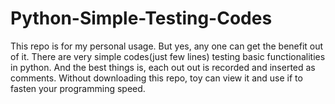 # Python-Simple-Testing-Codes
This repo is for my personal usage. But yes, any one can get the benefit out of it. There are very simple codes(just few lines) testing basic functionalities in python. And the best things is, each out out is recorded and inserted as comments. Without downloading this repo, toy can view it and use if to fasten your programming speed.   
